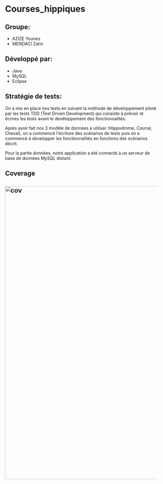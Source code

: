 # Courses_hippiques 

## Groupe:
  - AZIZE Younes
  - MENDACI Zahir

## Développé par:
  - Java
  - MySQL
  - Eclipse

## Stratégie de tests:
  On a mis en place nos tests en suivant la méthode de développement piloté par les tests TDD (Test Driven Development) qui consiste à prévoir et écrires les tests avant le devéloppement des fonctionnalités.  
    
  Après avoir fait nos 3 modèle de données à utiliser (Hippodrome, Course, Cheval), on a commencé l'écriture des scénarios de tests puis on a commencé à developper les fonctionnalités en fonctions des scénarios décrit. 
    
  Pour la partie données, notre application a été connecté à un serveur de base de données MySQL distant.

## Coverage
## <img width="963" alt="cov" src="https://user-images.githubusercontent.com/25746947/157414403-c8f9bb0d-e780-4239-8dfe-4361039f0e75.PNG">
